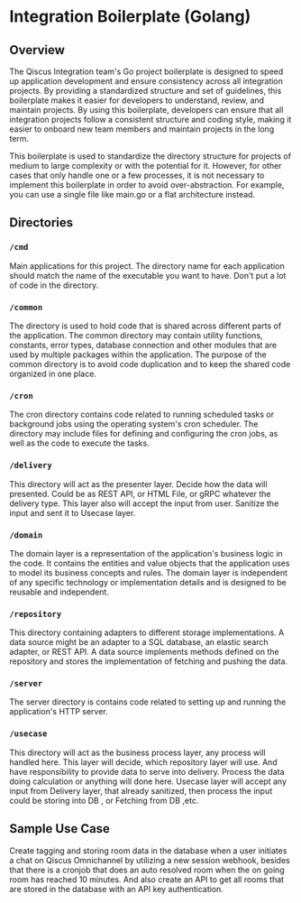 # Integration Boilerplate (Golang)

## Overview
The Qiscus Integration team's Go project boilerplate is designed to speed up application development and ensure consistency across all integration projects. By providing a standardized structure and set of guidelines, this boilerplate makes it easier for developers to understand, review, and maintain projects. By using this boilerplate, developers can ensure that all integration projects follow a consistent structure and coding style, making it easier to onboard new team members and maintain projects in the long term.

This boilerplate is used to standardize the directory structure for projects of medium to large complexity or with the potential for it. However, for other cases that only handle one or a few processes, it is not necessary to implement this boilerplate in order to avoid over-abstraction. For example, you can use a single file like main.go or a flat architecture instead.

## Directories
### `/cmd`
Main applications for this project. The directory name for each application should match the name of the executable you want to have. Don't put a lot of code in the directory.

### `/common`
The directory is used to hold code that is shared across different parts of the application. The common directory may contain utility functions, constants, error types, database connection and other modules that are used by multiple packages within the application. The purpose of the common directory is to avoid code duplication and to keep the shared code organized in one place.

### `/cron`
The cron directory contains code related to running scheduled tasks or background jobs using the operating system's cron scheduler. The directory may include files for defining and configuring the cron jobs, as well as the code to execute the tasks.

### `/delivery`
This directory will act as the presenter layer. Decide how the data will presented. Could be as REST API, or HTML File, or gRPC whatever the delivery type. This layer also will accept the input from user. Sanitize the input and sent it to Usecase layer.

### `/domain`
The domain layer is a representation of the application's business logic in the code. It contains the entities and value objects that the application uses to model its business concepts and rules. The domain layer is independent of any specific technology or implementation details and is designed to be reusable and independent.

### `/repository`
This directory containing adapters to different storage implementations. A data source might be an adapter to a SQL database, an elastic search adapter, or REST API. A data source implements methods defined on the repository and stores the implementation of fetching and pushing the data.

### `/server`
The server directory is contains code related to setting up and running the application's HTTP server.

### `/usecase`
This directory will act as the business process layer, any process will handled here. This layer will decide, which repository layer will use. And have responsibility to provide data to serve into delivery. Process the data doing calculation or anything will done here. Usecase layer will accept any input from Delivery layer, that already sanitized, then process the input could be storing into DB , or Fetching from DB ,etc.

## Sample Use Case
Create tagging and storing room data in the database when a user initiates a chat on Qiscus Omnichannel by utilizing a new session webhook, besides that there is a cronjob that does an auto resolved room when the on going room has reached 10 minutes. And also create an API to get all rooms that are stored in the database with an API key authentication.